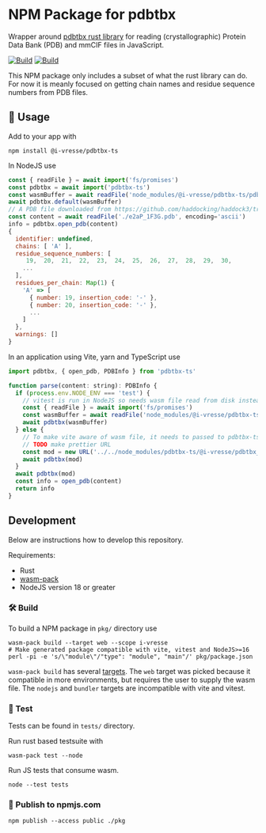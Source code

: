 # NPM Package for pdbtbx

Wrapper around [pdbtbx rust library](https://crates.io/crates/pdbtbx) for reading (crystallographic) Protein Data Bank (PDB) and mmCIF files in JavaScript.

[![Build](https://img.shields.io/npm/v/@i-vresse/pdbtbx-ts.svg?style=flat)](https://www.npmjs.com/package/@i-vresse/pdbtbx-ts)
[![Build](https://github.com/i-VRESSE/pdbtbx-ts/actions/workflows/build.yml/badge.svg)](https://github.com/i-VRESSE/pdbtbx-ts/actions/workflows/build.yml)

This NPM package only includes a subset of what the rust library can do.
For now it is meanly focused on getting chain names and residue sequence numbers from PDB files.

## 🚴 Usage

Add to your app with

```shell
npm install @i-vresse/pdbtbx-ts
```

In NodeJS use

```js
const { readFile } = await import('fs/promises')
const pdbtbx = await import('pdbtbx-ts')
const wasmBuffer = await readFile('node_modules/@i-vresse/pdbtbx-ts/pdbtbx_ts_bg.wasm')
await pdbtbx.default(wasmBuffer)
// A PDB file downloaded from https://github.com/haddocking/haddock3/tree/main/examples/docking-protein-protein/data
const content = await readFile('./e2aP_1F3G.pdb', encoding='ascii')
info = pdbtbx.open_pdb(content)
{
  identifier: undefined,
  chains: [ 'A' ],
  residue_sequence_numbers: [
     19,  20,  21,  22,  23,  24,  25,  26,  27,  28,  29,  30,
    ...
  ],
  residues_per_chain: Map(1) {
    'A' => [
      { number: 19, insertion_code: '-' },
      { number: 20, insertion_code: '-' },
      ...
    ]
  },
  warnings: []
}
```

In an application using Vite, yarn and TypeScript use

```js
import pdbtbx, { open_pdb, PDBInfo } from 'pdbtbx-ts'

function parse(content: string): PDBInfo {
  if (process.env.NODE_ENV === 'test') {
    // vitest is run in NodeJS so needs wasm file read from disk instead of fetch using url
    const { readFile } = await import('fs/promises')
    const wasmBuffer = await readFile('node_modules/@i-vresse/pdbtbx-ts/pdbtbx_ts_bg.wasm')
    await pdbtbx(wasmBuffer)
  } else {
    // To make vite aware of wasm file, it needs to passed to pdbtbx-ts default method.
    // TODO make prettier URL
    const mod = new URL('../../node_modules/pdbtbx-ts/@i-vresse/pdbtbx_ts_bg.wasm', import.meta.url)
    await pdbtbx(mod)
  }
  await pdbtbx(mod)
  const info = open_pdb(content)
  return info
}
```

## Development

Below are instructions how to develop this repository.

Requirements:

* Rust
* [wasm-pack](https://rustwasm.github.io/wasm-pack/)
* NodeJS version 18 or greater

### 🛠️ Build

To build a NPM package in `pkg/` directory use

```shell
wasm-pack build --target web --scope i-vresse
# Make generated package compatible with vite, vitest and NodeJS>=16
perl -pi -e 's/\"module\"/"type": "module", "main"/' pkg/package.json
```

`wasm-pack build` has several [targets](https://rustwasm.github.io/wasm-pack/book/commands/build.html#target).
The `web` target was picked because it compatible in more environments, but requires the user to supply the wasm file.
The `nodejs` and `bundler` targets are incompatible with vite and vitest.

### 🔬 Test

Tests can be found in `tests/` directory.

Run rust based testsuite with

```shell
wasm-pack test --node
```

Run JS tests that consume wasm.

```shell
node --test tests
```

### 🎁 Publish to npmjs.com

```shell
npm publish --access public ./pkg
```
